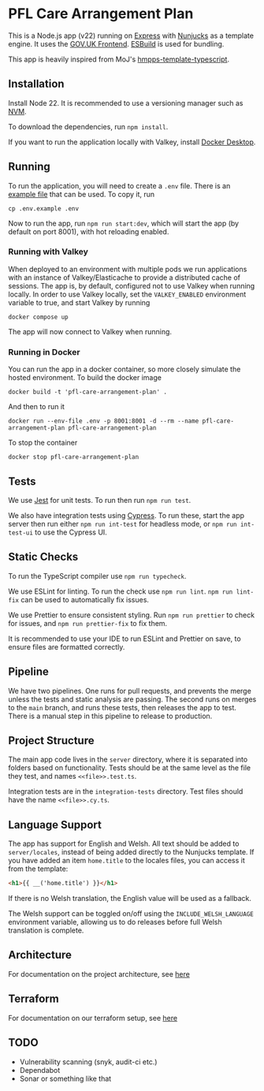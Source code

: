 # PFL Care Arrangement Plan

This is a Node.js app (v22) running on [Express](https://expressjs.com/) with
[Nunjucks](https://mozilla.github.io/nunjucks/) as a template engine. It uses the
[GOV.UK Frontend](https://design-system.service.gov.uk/). [ESBuild](https://esbuild.github.io/) is used for bundling.

This app is heavily inspired from MoJ's [hmpps-template-typescript](https://github.com/ministryofjustice/hmpps-template-typescript).

## Installation

Install Node 22. It is recommended to use a versioning manager such as [NVM](https://github.com/nvm-sh/nvm).

To download the dependencies, run `npm install`.

If you want to run the application locally with Valkey, install [Docker Desktop](https://www.docker.com/products/docker-desktop/).

## Running

To run the application, you will need to create a `.env` file. There is an [example file](.env.example) that can be used.
To copy it, run

```shell
cp .env.example .env
```

Now to run the app, run `npm run start:dev`, which will start the app (by default on port 8001), with hot reloading enabled.

### Running with Valkey

When deployed to an environment with multiple pods we run applications with an instance of Valkey/Elasticache to provide
a distributed cache of sessions. The app is, by default, configured not to use Valkey when running locally. In order to
use Valkey locally, set the `VALKEY_ENABLED` environment variable to true, and start Valkey by running

```shell
docker compose up
```

The app will now connect to Valkey when running.

### Running in Docker

You can run the app in a docker container, so more closely simulate the hosted environment. To build the docker image

```shell
docker build -t 'pfl-care-arrangement-plan' .
```

And then to run it

```shell
docker run --env-file .env -p 8001:8001 -d --rm --name pfl-care-arrangement-plan pfl-care-arrangement-plan
```

To stop the container

```shell
docker stop pfl-care-arrangement-plan
```

## Tests

We use [Jest](https://jestjs.io/) for unit tests. To run then run `npm run test`.

We also have integration tests using [Cypress](https://www.cypress.io/). To run these, start the app server then run
either `npm run int-test` for headless mode, or `npm run int-test-ui` to use the Cypress UI.

## Static Checks

To run the TypeScript compiler use `npm run typecheck`.

We use ESLint for linting. To run the check use `npm run lint`. `npm run lint-fix` can be used to automatically fix issues.

We use Prettier to ensure consistent styling. Run `npm run prettier` to check for issues, and `npm run prettier-fix` to fix them.

It is recommended to use your IDE to run ESLint and Prettier on save, to ensure files are formatted correctly.

## Pipeline

We have two pipelines. One runs for pull requests, and prevents the merge unless the tests and static analysis are passing.
The second runs on merges to the `main` branch, and runs these tests, then releases the app to test. There is a manual
step in this pipeline to release to production.

## Project Structure

The main app code lives in the `server` directory, where it is separated into folders based on functionality. Tests should
be at the same level as the file they test, and names `<<file>>.test.ts`.

Integration tests are in the `integration-tests` directory. Test files should have the name `<<file>>.cy.ts`.

## Language Support

The app has support for English and Welsh. All text should be added to `server/locales`, instead of being added directly
to the Nunjucks template. If you have added an item `home.title` to the locales files, you can access it from the template:

```html
<h1>{{ __('home.title') }}</h1>
```

If there is no Welsh translation, the English value will be used as a fallback.

The Welsh support can be toggled on/off using the `INCLUDE_WELSH_LANGUAGE` environment variable, allowing us to do
releases before full Welsh translation is complete.

## Architecture

For documentation on the project architecture, see [here](./architecture-docs/README.md)

## Terraform

For documentation on our terraform setup, see [here](./terraform/README.md)

## TODO

- Vulnerability scanning (snyk, audit-ci etc.)
- Dependabot
- Sonar or something like that
